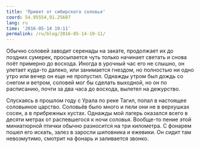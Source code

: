 ```yaml
---
title: 'Привет от сибирского соловья'
coord: 54.95554,91.25687
lang: ru
time: '2016-05-14 19:11'
permalink: /ru/blog/2016-05-14-19-11/
---
```


Обычно соловей заводит серенады на закате, продолжает их до поздних сумерек, просыпается чуть только начинает светать и снова поёт примерно до восхода. Иногда в урочный час его не слышно, он улетает куда-то далеко, или занимается гнездом, но полностью ни одно утро или вечер он еще не пропустил. Однажды утром был дождь со снегом и ветром, соловей мог бы сделать выходной, но он по расписанию, почти за два часа до восхода, вылетел на дежурство.

Спускаясь в прошлом году с Урала по реке Тагил, попал в настоящее соловьиное царство. Соловьёв было много и пели они не в верхушках сосен, а в прибрежных кустах. Однажды мой лагерь оказался всего в десяти метрах от распевшегося к ночи соловья. Вообще-то пение этой миниатюрной птички обычно разносится на три километра. С фонарем пошел его искать, залез в заросли шиповника и ежевики. Он сидит там невозмутимо, смотрит на фонарь и заливается звонко.
